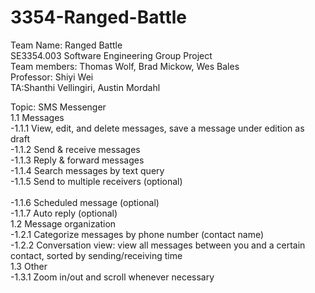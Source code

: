 # 3354-Ranged-Battle
Team Name: Ranged Battle <br />
SE3354.003 Software Engineering Group Project <br />
Team members: Thomas Wolf, Brad Mickow, Wes Bales <br />
Professor: Shiyi Wei <br />
TA:Shanthi Vellingiri, Austin Mordahl <br />

Topic: SMS	Messenger <br />
1.1 Messages <br />
  -1.1.1 View,	edit,	and	delete	messages,	save	a	message	under	edition	as	draft <br />
  -1.1.2 Send	&	receive	messages <br />
  -1.1.3 Reply	&	forward	messages <br />
  -1.1.4 Search	messages	by	text	query	<br />
  -1.1.5 Send	to	multiple	receivers	(optional) <br />	
  -1.1.6 Scheduled	message	(optional) <br />
  -1.1.7 Auto	reply	(optional) <br />
1.2 Message	organization <br />
  -1.2.1 Categorize	messages	by	phone	number	(contact	name) <br />
  -1.2.2 Conversation	view:	view	all	messages	between	you	and	a	certain <br />
contact, sorted	by sending/receiving	time <br />
1.3 Other <br />
  -1.3.1 Zoom	in/out	and	scroll	whenever	necessary <br />

